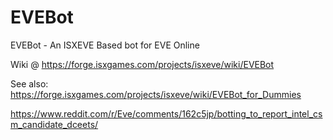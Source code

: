 # EVEBot
EVEBot - An ISXEVE Based bot for EVE Online

Wiki @ https://forge.isxgames.com/projects/isxeve/wiki/EVEBot

See also: https://forge.isxgames.com/projects/isxeve/wiki/EVEBot_for_Dummies


https://www.reddit.com/r/Eve/comments/162c5jp/botting_to_report_intel_csm_candidate_dceets/
